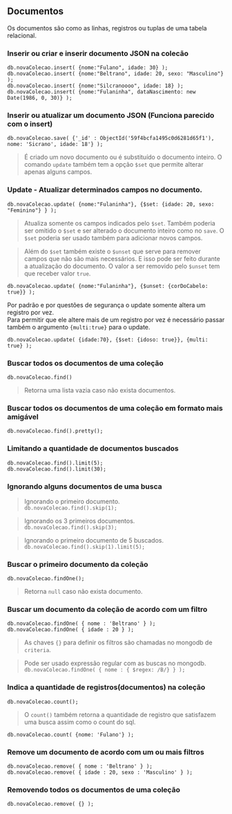 ## Documentos
  
Os documentos são como as linhas, registros ou tuplas de uma tabela relacional.  
  

### Inserir ou criar e inserir documento JSON na colecão
  
`db.novaColecao.insert( {nome:"Fulano", idade: 30} );`  
`db.novaColecao.insert( {nome:"Beltrano", idade: 20, sexo: "Masculino"} );`  
`db.novaColecao.insert( {nome:"Silcranoooo", idade: 18} );`  
`db.novaColecao.insert( {nome:"Fulaninha", dataNascimento: new Date(1986, 0, 30)} );` 
  
### Inserir ou atualizar um documento JSON (Funciona parecido com o insert) 
  
`db.novaColecao.save( {'_id' : ObjectId('59f4bcfa1495c0d6281d65f1'), nome: 'Sicrano', idade: 18'} );`  
> É criado um novo documento ou é substituído o documento inteiro. O comando `update` também 
tem a opção `$set` que permite alterar apenas alguns campos.  
  
### Update - Atualizar determinados campos no documento.
  
`db.novaColecao.update( {nome:"Fulaninha"}, {$set: {idade: 20, sexo: "Feminino"} } );`  
> Atualiza somente os campos indicados pelo `$set`.  Também poderia ser omitido o `$set` e 
ser alterado o documento inteiro como no `save`. O `$set` poderia ser usado também para adicionar 
novos campos.  
  
> Além do `$set` também existe o `$unset` que serve para remover campos que não são mais necessários. 
E isso pode ser feito durante a atualização do documento. O valor a ser removido pelo `$unset` tem 
que receber valor `true`.  
  
`db.novaColecao.update( {nome:"Fulaninha"}, {$unset: {corDoCabelo: true}} );`  
  
Por padrão e por questões de segurança o update somente altera um registro por vez.  
Para permitir que ele altere mais de um registro por vez é necessário passar também o 
argumento `{multi:true}` para o update.  
  
`db.novaColecao.update( {idade:70}, {$set: {idoso: true}}, {multi: true} );`  
    
### Buscar todos os documentos de uma coleção
  
`db.novaColecao.find()`  
  
> Retorna uma lista vazia caso não exista documentos.  
  
### Buscar todos os documentos de uma coleção em formato mais amigável
  
`db.novaColecao.find().pretty();`  
  
### Limitando a quantidade de documentos buscados 

`db.novaColecao.find().limit(5);`  
`db.novaColecao.find().limit(30);`  

### Ignorando alguns documentos de uma busca
  
> Ignorando o primeiro documento.  
`db.novaColecao.find().skip(1);`  
  
> Ignorando os 3 primeiros documentos.  
`db.novaColecao.find().skip(3);`  

> Ignorando o primeiro documento de 5 buscados.  
`db.novaColecao.find().skip(1).limit(5);`  

### Buscar o primeiro documento da coleção
  
`db.novaColecao.findOne();`  
  
> Retorna `null` caso não exista documento.  
  
### Buscar um documento da coleção de acordo com um filtro
  
`db.novaColecao.findOne( { nome : 'Beltrano' } );`  
`db.novaColecao.findOne( { idade : 20 } );`  
  
> As chaves `{}` para definir os filtros são chamadas no mongodb de `criteria`.  

> Pode ser usado expressão regular com as buscas no mongodb.  
`db.novaColecao.findOne( { nome : { $regex: /B/} } );`  

### Indica a quantidade de registros(documentos) na coleção
  
`db.novaColecao.count();`  
  
> O `count()` também retorna a quantidade de registro que satisfazem uma busca assim como 
o count do sql.  
  
`db.novaColecao.count( {nome: 'Fulano'} );`
  
### Remove um documento de acordo com um ou mais filtros
  
`db.novaColecao.remove( { nome : 'Beltrano' } );`  
`db.novaColecao.remove( { idade : 20, sexo : 'Masculino' } );`  
  
### Removendo todos os documentos de uma coleção
  
`db.novaColecao.remove( {} );`  

